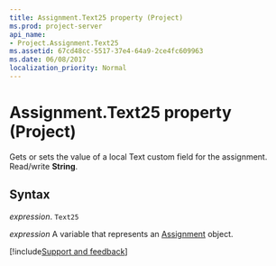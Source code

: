 ```yaml
---
title: Assignment.Text25 property (Project)
ms.prod: project-server
api_name:
- Project.Assignment.Text25
ms.assetid: 67cd48cc-5517-37e4-64a9-2ce4fc609963
ms.date: 06/08/2017
localization_priority: Normal
---
```



# Assignment.Text25 property (Project)

Gets or sets the value of a local Text custom field for the assignment. Read/write  **String**.


## Syntax

_expression_. `Text25`

_expression_ A variable that represents an [Assignment](./Project.Assignment.md) object.

[!include[Support and feedback](~/includes/feedback-boilerplate.md)]
